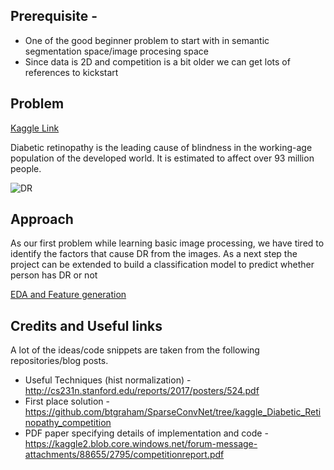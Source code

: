 ## Prerequisite - 
* One of the good beginner problem to start with in semantic segmentation space/image procesing space
* Since data is 2D and competition is a bit older we can get lots of references to kickstart
 
## Problem

[Kaggle Link](https://www.kaggle.com/c/diabetic-retinopathy-detection)

Diabetic retinopathy is the leading cause of blindness in the working-age population of the developed world. 
It is estimated to affect over 93 million people.

![DR](https://storage.googleapis.com/kaggle-competitions/kaggle/4104/media/retina.jpg)


## Approach 
As our first problem while learning basic image processing, we have tired to identify the factors that cause DR from the images. 
As a next step the project can be extended to build a classification model to predict whether person has DR or not

[EDA and Feature generation](EDA_Preprocessing_v1.ipynb)


## Credits and Useful links
A lot of the ideas/code snippets are taken from the following repositories/blog posts. 
* Useful Techniques (hist normalization) - http://cs231n.stanford.edu/reports/2017/posters/524.pdf 
* First place solution - https://github.com/btgraham/SparseConvNet/tree/kaggle_Diabetic_Retinopathy_competition 
* PDF paper specifying details of implementation and code - https://kaggle2.blob.core.windows.net/forum-message-attachments/88655/2795/competitionreport.pdf 
